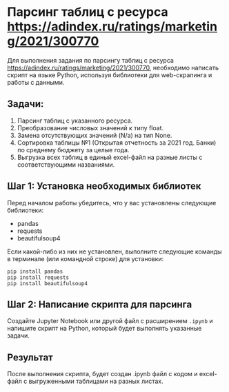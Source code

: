 # Парсинг таблиц с ресурса https://adindex.ru/ratings/marketing/2021/300770

Для выполнения задания по парсингу таблиц с ресурса https://adindex.ru/ratings/marketing/2021/300770, необходимо написать скрипт на языке Python, используя библиотеки для web-скрапинга и работы с данными.

## Задачи:

1. Парсинг таблиц с указанного ресурса.
2. Преобразование числовых значений к типу float.
3. Замена отсутствующих значений (N/a) на тип None.
4. Сортировка таблицы №1 (Открытая отчетность за 2021 год. Банки) по среднему бюджету за целые года.
5. Выгрузка всех таблиц в единый excel-файл на разные листы с соответствующими названиями.

## Шаг 1: Установка необходимых библиотек

Перед началом работы убедитесь, что у вас установлены следующие библиотеки:

- pandas
- requests
- beautifulsoup4

Если какой-либо из них не установлен, выполните следующие команды в терминале (или командной строке) для установки:

```
pip install pandas
pip install requests
pip install beautifulsoup4
```


## Шаг 2: Написание скрипта для парсинга

Создайте Jupyter Notebook или другой файл с расширением `.ipynb` и напишите скрипт на Python, который будет выполнять указанные задачи.

## Результат

После выполнения скрипта, будет создан .ipynb файл с кодом и excel-файл с выгруженными таблицами на разных листах.

